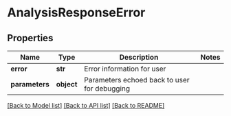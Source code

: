 # AnalysisResponseError

## Properties
Name | Type | Description | Notes
------------ | ------------- | ------------- | -------------
**error** | **str** | Error information for user |
**parameters** | **object** | Parameters echoed back to user for debugging |

[[Back to Model list]](../README.md#documentation-for-models) [[Back to API list]](../README.md#documentation-for-api-endpoints) [[Back to README]](../README.md)


